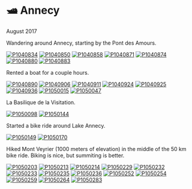 # 🛥 Annecy
August 2017

Wandering around Annecy, starting by the Pont des Amours.

[![P1040834](/photos/hd/P1040834.jpg)](/photos/P1040834.md)
[![P1040850](/photos/hd/P1040850.jpg)](/photos/P1040850.md)
[![P1040858](/photos/hd/P1040858.jpg)](/photos/P1040858.md)
[![P1040871](/photos/hd/P1040871.jpg)](/photos/P1040871.md)
[![P1040874](/photos/hd/P1040874.jpg)](/photos/P1040874.md)
[![P1040880](/photos/hd/P1040880.jpg)](/photos/P1040880.md)
[![P1040883](/photos/hd/P1040883.jpg)](/photos/P1040883.md)

Rented a boat for a couple hours.

[![P1040890](/photos/hd/P1040890.jpg)](/photos/P1040890.md)
[![P1040906](/photos/hd/P1040906.jpg)](/photos/P1040906.md)
[![P1040911](/photos/hd/P1040911.jpg)](/photos/P1040911.md)
[![P1040924](/photos/hd/P1040924.jpg)](/photos/P1040924.md)
[![P1040925](/photos/hd/P1040925.jpg)](/photos/P1040925.md)
[![P1040936](/photos/hd/P1040936.jpg)](/photos/P1040936.md)
[![P1050015](/photos/hd/P1050015.jpg)](/photos/P1050015.md)
[![P1050047](/photos/hd/P1050047.jpg)](/photos/P1050047.md)

La Basilique de la Visitation.

[![P1050098](/photos/hd/P1050098.jpg)](/photos/P1050098.md)
[![P1050144](/photos/hd/P1050144.jpg)](/photos/P1050144.md)

Started a bike ride around Lake Annecy.

[![P1050149](/photos/hd/P1050149.jpg)](/photos/P1050149.md)
[![P1050170](/photos/hd/P1050170.jpg)](/photos/P1050170.md)

Hiked Mont Veyrier (1000 meters of elevation) in the middle of the 50 km
bike ride. Biking is nice, but summiting is better.

[![P1050203](/photos/hd/P1050203.jpg)](/photos/P1050203.md)
[![P1050213](/photos/hd/P1050213.jpg)](/photos/P1050213.md)
[![P1050214](/photos/hd/P1050214.jpg)](/photos/P1050214.md)
[![P1050229](/photos/hd/P1050229.jpg)](/photos/P1050229.md)
[![P1050232](/photos/hd/P1050232.jpg)](/photos/P1050232.md)
[![P1050233](/photos/hd/P1050233.jpg)](/photos/P1050233.md)
[![P1050235](/photos/hd/P1050235.jpg)](/photos/P1050235.md)
[![P1050236](/photos/hd/P1050236.jpg)](/photos/P1050236.md)
[![P1050252](/photos/hd/P1050252.jpg)](/photos/P1050252.md)
[![P1050254](/photos/hd/P1050254.jpg)](/photos/P1050254.md)
[![P1050259](/photos/hd/P1050259.jpg)](/photos/P1050259.md)
[![P1050264](/photos/hd/P1050264.jpg)](/photos/P1050264.md)
[![P1050283](/photos/hd/P1050283.jpg)](/photos/P1050283.md)
